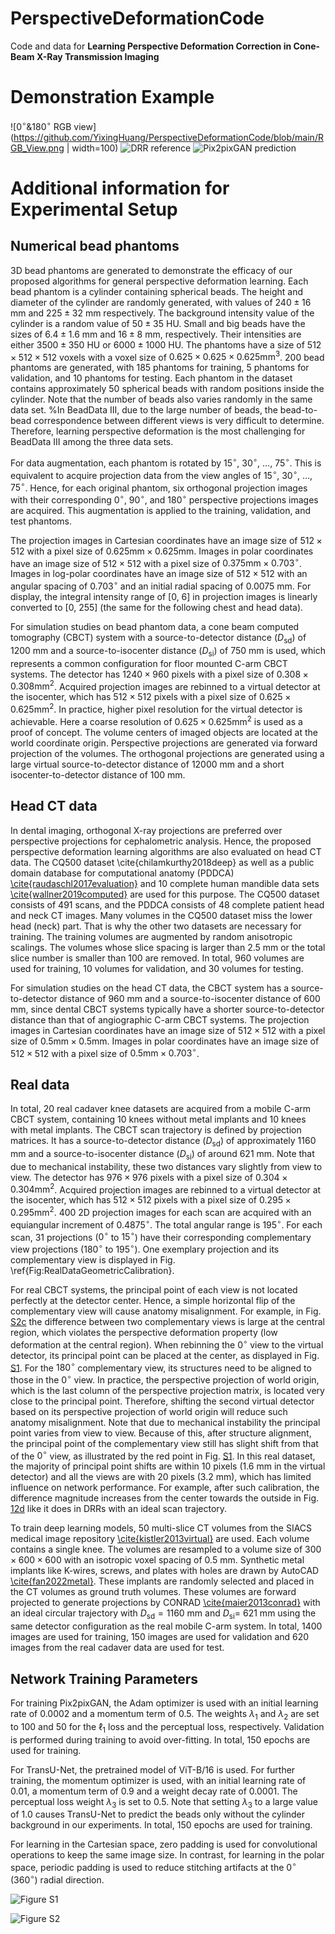 # PerspectiveDeformationCode
 Code and data for **Learning Perspective Deformation Correction in Cone-Beam X-Ray Transmission Imaging**

# Demonstration Example

![$0^\circ\&180^\circ$ RGB view](https://github.com/YixingHuang/PerspectiveDeformationCode/blob/main/RGB_View.png | width=100)
![DRR reference](https://github.com/YixingHuang/PerspectiveDeformationCode/blob/main/DRR_reference.png)
![Pix2pixGAN prediction](https://github.com/YixingHuang/PerspectiveDeformationCode/blob/main/Pix2pixGAN_prediction.png)


 # Additional information for Experimental Setup

 ## Numerical bead phantoms
3D bead phantoms are generated to demonstrate the efficacy of our proposed algorithms for general perspective deformation learning. Each bead phantom is a cylinder containing spherical beads. The height and diameter of the cylinder are randomly generated, with values of $240 \pm 16$ mm and $225 \pm 32$ mm respectively. The background intensity value of the cylinder is a random value of $50\pm 35$ HU.  Small and big beads have the sizes of $6.4 \pm 1.6$ mm and $16 \pm 8$ mm, respectively. Their intensities are either $3500 \pm 350$ HU or $6000 \pm 1000$ HU. The phantoms have a size of $512 \times 512 \times 512$ voxels with a voxel size of $0.625 \times 0.625 \times 0.625 \text{mm}^3$. 200 bead phantoms are generated, with 185 phantoms for training, 5 phantoms for validation, and 10 phantoms for testing. Each phantom in the dataset contains approximately 50 spherical beads with random positions inside the cylinder. Note that the number of beads also varies randomly in the same data set. 
%In BeadData III, due to the large number of beads, the bead-to-bead correspondence between different views is very difficult to determine. Therefore, learning perspective deformation is the most challenging for BeadData III among the three data sets.

For data augmentation, each phantom is rotated by $15^\circ$, $30^\circ$, $\dots$, $75^\circ$. This is equivalent to acquire projection data from the view angles of $15^\circ$, $30^\circ$, $\dots$, $75^\circ$. Hence, for each original phantom, six orthogonal projection images with their corresponding $0^\circ$, $90^\circ$, and $180^\circ$ perspective projections images are acquired. This augmentation is applied to the training, validation, and test phantoms.

The projection images in Cartesian coordinates have an image size of $512 \times 512$ with a pixel size of $0.625 \text{mm} \times 0.625 \text{mm}$. Images in polar coordinates have an image size of $512 \times 512$ with a pixel size of $0.375 \text{mm} \times 0.703^\circ$. Images in log-polar coordinates have an image size of $512 \times 512$ with an angular spacing of $0.703^\circ$ and an initial radial spacing of 0.0075 mm. For display, the integral intensity range of [0, 6] in projection images is linearly converted to [0, 255] (the same for the following chest and head data).

For simulation studies on bead phantom data, a cone beam computed tomography (CBCT) system with a source-to-detector distance ($D_{\text{sd}}$) of 1200 mm and a source-to-isocenter distance ($D_{\text{si}}$) of 750 mm is used, which represents a common configuration for floor mounted C-arm CBCT systems. The detector has $1240 \times 960$ pixels with a pixel size of $0.308 \times 0.308 \text{mm}^2$. Acquired projection images are rebinned to a virtual detector at the isocenter, which has $512 \times 512$ pixels with a pixel size of $0.625 \times 0.625 \text{mm}^2$. In practice, higher pixel resolution for the virtual detector is achievable. Here a coarse resolution of $0.625 \times 0.625 \text{mm}^2$ is used as a proof of concept. The volume centers of imaged objects are located at the world coordinate origin. Perspective projections are generated via forward projection of the volumes. The orthogonal projections are generated using a large virtual source-to-detector distance of 12000 mm and a short isocenter-to-detector distance of 100 mm.

## Head CT data
 In dental imaging, orthogonal X-ray projections are preferred over perspective projections for cephalometric analysis. Hence, the proposed perspective deformation learning algorithms are also evaluated on head CT data. The CQ500 dataset \cite{chilamkurthy2018deep} as well as a public domain database for computational anatomy (PDDCA) [\cite{raudaschl2017evaluation}](https://www.thelancet.com/journals/lancet/article/PIIS0140-6736(18)31645-3/abstract) and 10 complete human mandible data sets [\cite{wallner2019computed}](https://www.nature.com/articles/sdata20193) are used for this purpose. The CQ500 dataset consists of 491 scans, and the PDDCA consists of 48 complete patient head and neck CT images. Many volumes in the CQ500 dataset miss the lower head (neck) part. That is why the other two datasets are necessary for training. The training volumes are augmented by random anisotropic scalings. The volumes whose slice spacing is larger than 2.5 mm or the total slice number is smaller than 100 are removed. In total, 960 volumes are used for training, 10 volumes for validation, and 30 volumes for testing.
 
For simulation studies on the head CT data, the CBCT system has a source-to-detector distance of 960 mm and a source-to-isocenter distance of 600 mm, since dental CBCT systems typically have a shorter source-to-detector distance than that of angiographic C-arm CBCT systems. The projection images in Cartesian coordinates have an image size of $512 \times 512$ with a pixel size of $0.5 \text{mm} \times 0.5 \text{mm}$. Images in polar coordinates have an image size of $512 \times 512$ with a pixel size of $0.5 \text{mm} \times 0.703^\circ$. 

## Real data
In total, 20 real cadaver knee datasets are acquired from a mobile C-arm CBCT system, containing 10 knees without metal implants and 10 knees with metal implants. The CBCT scan trajectory is defined by projection matrices. It has a source-to-detector distance ($D_{\text{sd}}$) of approximately 1160 mm and a source-to-isocenter distance ($D_{\text{si}}$) of around 621 mm. Note that due to mechanical instability, these two distances vary slightly from view to view. The detector has $976 \times 976$ pixels with a pixel size of $0.304 \times 0.304 \text{mm}^2$. Acquired projection images are rebinned to a virtual detector at the isocenter, which has $512 \times 512$ pixels with a pixel size of $0.295 \times 0.295 \text{mm}^2$. 400 2D projection images for each scan are acquired with an equiangular increment of $0.4875^\circ$. The total angular range is $195^\circ$.   For each scan, 31 projections ($0^\circ$ to $15^\circ$) have their corresponding complementary view projections ($180^\circ$ to $195^\circ$). One exemplary projection and its complementary view is displayed in Fig. \ref{Fig:RealDataGeometricCalibration}. 

For real CBCT systems, the principal point of each view is not located perfectly at the detector center. Hence, a simple horizontal flip of the complementary view will cause anatomy misalignment.  For example, in Fig. [S2c](https://github.com/YixingHuang/PerspectiveDeformationCode/blob/main/FigureS2.png) the difference between two complementary views is large at the central region, which violates the perspective deformation property (low deformation at the central region). When rebinning the $0^\circ$ view to the virtual detector, its principal point can be placed at the center, as displayed in Fig. [S1](https://github.com/YixingHuang/PerspectiveDeformationCode/blob/main/FigureS1.png). For the $180^\circ$ complementary view, its structures need to be aligned to those in the $0^\circ$ view. In practice, the perspective projection of world origin, which is the last column of the perspective projection matrix, is located very close to the principal point. Therefore, shifting the second virtual detector based on its perspective projection of world origin will reduce such anatomy misalignment. Note that due to mechanical instability the principal point varies from view to view. Because of this, after structure alignment, the principal point of the complementary view still has slight shift from that of the $0^\circ$ view, as illustrated by the red point in Fig. [S1](https://github.com/YixingHuang/PerspectiveDeformationCode/blob/main/FigureS1.png). In this real dataset, the majority of principal point shifts are within 10 pixels (1.6 mm in the virtual detector) and all the views are with 20 pixels (3.2 mm), which has limited influence on network performance. For example, after such calibration, the difference magnitude increases from the center towards the outside in Fig. [12d](https://github.com/YixingHuang/PerspectiveDeformationCode/blob/main/FigureS1.png) like it does in DRRs with an ideal scan trajectory. 

To train deep learning models, 50 multi-slice CT volumes from the SIACS medical image repository [\cite{kistler2013virtual}](https://www.ncbi.nlm.nih.gov/pmc/articles/PMC3841349/) are used. Each volume contains a single knee. The volumes are resampled to a volume size of $300\times 600 \times 600$ with an isotropic voxel spacing of 0.5 mm. Synthetic metal implants like K-wires, screws, and plates with holes are drawn by AutoCAD [\cite{fan2022metal}](https://ieeexplore.ieee.org/document/10230412). These implants are randomly selected and placed in the CT volumes as ground truth volumes. These volumes are forward projected to generate projections by CONRAD [\cite{maier2013conrad}](https://aapm.onlinelibrary.wiley.com/doi/10.1118/1.4824926) with an ideal circular trajectory with $D_{\text{sd}}=1160$ mm and $D_{\text{si}}=$ 621 mm using the same detector configuration as the real mobile C-arm system. In total, 1400 images are used for training, 150 images are used for validation and 620 images from the real cadaver data are used for test.

## Network Training Parameters
For training Pix2pixGAN, the Adam optimizer is used with an initial learning rate of 0.0002 and a momentum term of 0.5. The weights $\lambda_1$ and $\lambda_2$ are set to 100 and 50 for the $\ell_1$ loss and the perceptual loss, respectively. Validation is performed during training to avoid over-fitting. In total, 150 epochs are used for training. 

For TransU-Net, the pretrained model of ViT-B/16 is used. For further training, the momentum optimizer is used, with an initial learning rate of 0.01, a momentum term of 0.9 and a weight decay rate of 0.0001. The perceptual loss weight $\lambda_3$ is set to 0.5. Note that setting $\lambda_3$ to a large value of 1.0 causes TransU-Net to predict the beads only without the cylinder background in our experiments. In total, 150 epochs are used for training.

For learning in the Cartesian space, zero padding is used for convolutional operations to keep the same image size. In contrast, for learning in the polar space, periodic padding is used to reduce stitching artifacts at the $0^\circ$ ($360^\circ$) radial direction.

![Figure S1](https://github.com/YixingHuang/PerspectiveDeformationCode/blob/main/FigureS1.png)

![Figure S2](https://github.com/YixingHuang/PerspectiveDeformationCode/blob/main/FigureS2.png)

